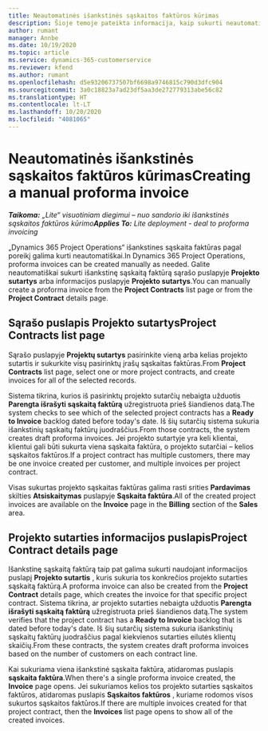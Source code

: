 ```yaml
---
title: Neautomatinės išankstinės sąskaitos faktūros kūrimas
description: Šioje temoje pateikta informacija, kaip sukurti neautomatinę išankstinę sąskaitą faktūrą programoje „Project Operations“.
author: rumant
manager: Annbe
ms.date: 10/19/2020
ms.topic: article
ms.service: dynamics-365-customerservice
ms.reviewer: kfend
ms.author: rumant
ms.openlocfilehash: d5e93206737507bf6698a9746815c790d3dfc904
ms.sourcegitcommit: 3a0c18823a7ad23df5aa3de272779313abe56c82
ms.translationtype: HT
ms.contentlocale: lt-LT
ms.lasthandoff: 10/20/2020
ms.locfileid: "4081065"
---
```

# <a name="creating-a-manual-proforma-invoice"></a><span data-ttu-id="b2d05-103">Neautomatinės išankstinės sąskaitos faktūros kūrimas</span><span class="sxs-lookup"><span data-stu-id="b2d05-103">Creating a manual proforma invoice</span></span>

<span data-ttu-id="b2d05-104">_**Taikoma:** „Lite“ visuotiniam diegimui – nuo sandorio iki išankstinės sąskaitos faktūros kūrimo_</span><span class="sxs-lookup"><span data-stu-id="b2d05-104">_**Applies To:** Lite deployment - deal to proforma invoicing_</span></span>

<span data-ttu-id="b2d05-105">„Dynamics 365 Project Operations“ išankstines sąskaita faktūras pagal poreikį galima kurti neautomatiškai.</span><span class="sxs-lookup"><span data-stu-id="b2d05-105">In Dynamics 365 Project Operations, proforma invoices can be created manually as needed.</span></span> <span data-ttu-id="b2d05-106">Galite neautomatiškai sukurti išankstinę sąskaitą faktūrą sąrašo puslapyje **Projekto sutartys** arba informacijos puslapyje **Projekto sutartys**.</span><span class="sxs-lookup"><span data-stu-id="b2d05-106">You can manually create a proforma invoice from the **Project Contracts** list page or from the **Project Contract** details page.</span></span>

##  <a name="project-contracts-list-page"></a><span data-ttu-id="b2d05-107">Sąrašo puslapis Projekto sutartys</span><span class="sxs-lookup"><span data-stu-id="b2d05-107">Project Contracts list page</span></span>

<span data-ttu-id="b2d05-108">Sąrašo puslapyje **Projektų sutartys** pasirinkite vieną arba kelias projekto sutartis ir sukurkite visų pasirinktų įrašų sąskaitas faktūras.</span><span class="sxs-lookup"><span data-stu-id="b2d05-108">From **Project Contracts** list page, select one or more project contracts, and create invoices for all of the selected records.</span></span>

<span data-ttu-id="b2d05-109">Sistema tikrina, kurios iš pasirinktų projekto sutarčių nebaigta užduotis **Parengta išrašyti sąskaitą faktūrą** užregistruota prieš šiandienos datą.</span><span class="sxs-lookup"><span data-stu-id="b2d05-109">The system checks to see which of the selected project contracts has a **Ready to Invoice** backlog  dated before today's date.</span></span> <span data-ttu-id="b2d05-110">Iš šių sutarčių sistema sukuria išankstinių sąskaitų faktūrų juodraščius.</span><span class="sxs-lookup"><span data-stu-id="b2d05-110">From those contracts, the system creates draft proforma invoices.</span></span> <span data-ttu-id="b2d05-111">Jei projekto sutartyje yra keli klientai, klientui gali būti sukurta viena sąskaita faktūra, o projekto sutarčiai – kelios sąskaitos faktūros.</span><span class="sxs-lookup"><span data-stu-id="b2d05-111">If a project contract has multiple customers, there may be one invoice created per customer, and multiple invoices per project contract.</span></span>

<span data-ttu-id="b2d05-112">Visas sukurtas projekto sąskaitas faktūras galima rasti srities **Pardavimas** skilties **Atsiskaitymas** puslapyje **Sąskaita faktūra**.</span><span class="sxs-lookup"><span data-stu-id="b2d05-112">All of the created project invoices are available on the **Invoice** page in the **Billing** section of the **Sales** area.</span></span>

## <a name="project-contract-details-page"></a><span data-ttu-id="b2d05-113">Projekto sutarties informacijos puslapis</span><span class="sxs-lookup"><span data-stu-id="b2d05-113">Project Contract details page</span></span>

<span data-ttu-id="b2d05-114">Išankstinę sąskaitą faktūrą taip pat galima sukurti naudojant informacijos puslapį **Projekto sutartis** , kuris sukuria tos konkrečios projekto sutarties sąskaitą faktūrą.</span><span class="sxs-lookup"><span data-stu-id="b2d05-114">A proforma invoice can also be created from the **Project Contract** details page, which creates the invoice for that specific project contract.</span></span> <span data-ttu-id="b2d05-115">Sistema tikrina, ar projekto sutarties nebaigta užduotis **Parengta išrašyti sąskaitą faktūrą** užregistruota prieš šiandienos datą.</span><span class="sxs-lookup"><span data-stu-id="b2d05-115">The system verifies that the project contract has a **Ready to Invoice** backlog that is dated before today's date.</span></span> <span data-ttu-id="b2d05-116">Iš šių sutarčių sistema sukuria išankstinių sąskaitų faktūrų juodraščius pagal kiekvienos sutarties eilutės klientų skaičių.</span><span class="sxs-lookup"><span data-stu-id="b2d05-116">From these contracts, the system creates draft proforma invoices based on the number of customers on each contract line.</span></span>

<span data-ttu-id="b2d05-117">Kai sukuriama viena išankstinė sąskaita faktūra, atidaromas puslapis **sąskaita faktūra**.</span><span class="sxs-lookup"><span data-stu-id="b2d05-117">When there's a single proforma invoice created, the **Invoice** page opens.</span></span> <span data-ttu-id="b2d05-118">Jei sukuriamos kelios tos projekto sutarties sąskaitos faktūros, atidaromas puslapis **Sąskaitos faktūros** , kuriame rodomos visos sukurtos sąskaitos faktūros.</span><span class="sxs-lookup"><span data-stu-id="b2d05-118">If there are multiple invoices created for that project contract, then the **Invoices** list page opens to show all of the created invoices.</span></span>
